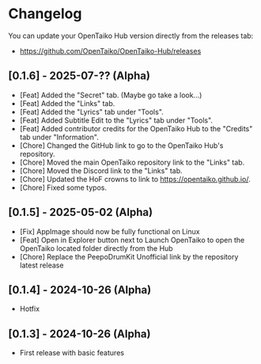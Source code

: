 # Changelog

You can update your OpenTaiko Hub version directly from the releases tab:
- https://github.com/OpenTaiko/OpenTaiko-Hub/releases

## [0.1.6] - 2025-07-?? (Alpha)

- [Feat] Added the "Secret" tab. (Maybe go take a look...)
- [Feat] Added the "Links" tab.
- [Feat] Added the "Lyrics" tab under "Tools".
- [Feat] Added Subtitle Edit to the "Lyrics" tab under "Tools".
- [Feat] Added contributor credits for the OpenTaiko Hub to the "Credits" tab under "Information".
- [Chore] Changed the GitHub link to go to the OpenTaiko Hub's repository.
- [Chore] Moved the main OpenTaiko repository link to the "Links" tab.
- [Chore] Moved the Discord link to the "Links" tab.
- [Chore] Updated the HoF crowns to link to https://opentaiko.github.io/.
- [Chore] Fixed some typos.

## [0.1.5] - 2025-05-02 (Alpha)

- [Fix] AppImage should now be fully functional on Linux
- [Feat] Open in Explorer button next to Launch OpenTaiko to open the OpenTaiko located folder directly from the Hub
- [Chore] Replace the PeepoDrumKit Unofficial link by the repository latest release

## [0.1.4] - 2024-10-26 (Alpha)

- Hotfix

## [0.1.3] - 2024-10-26 (Alpha)

- First release with basic features